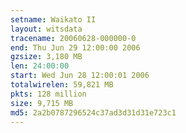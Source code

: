 ```yaml
---
setname: Waikato II
layout: witsdata
tracename: 20060628-000000-0
end: Thu Jun 29 12:00:00 2006
gzsize: 3,180 MB
len: 24:00:00
start: Wed Jun 28 12:00:01 2006
totalwirelen: 59,821 MB
pkts: 128 million
size: 9,715 MB
md5: 2a2b0787296524c37ad3d31d31e723c1
---
```

